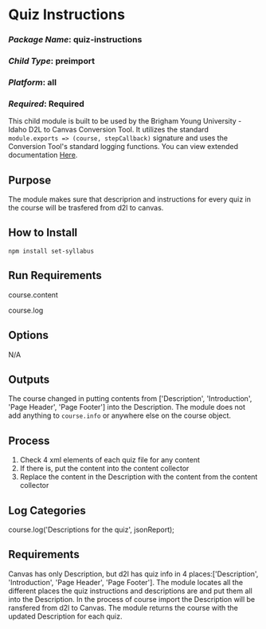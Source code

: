 # Quiz Instructions
### *Package Name*: quiz-instructions
### *Child Type*: preimport
### *Platform*: all
### *Required*: Required

This child module is built to be used by the Brigham Young University - Idaho D2L to Canvas Conversion Tool. It utilizes the standard `module.exports => (course, stepCallback)` signature and uses the Conversion Tool's standard logging functions. You can view extended documentation [Here](https://github.com/byuitechops/d2l-to-canvas-conversion-tool/tree/master/documentation).

## Purpose

The module makes sure that descriprion and instructions for every quiz in the course will be trasfered from d2l to canvas.

## How to Install

```
npm install set-syllabus
```

## Run Requirements

course.content

course.log

## Options

N/A

## Outputs

The course changed in putting contents from ['Description', 'Introduction', 'Page Header', 'Page Footer'] into the Description.
The module does not add anything to `course.info` or anywhere else on the course object.

## Process

1. Check 4 xml elements of each quiz file for any content 
2. If there is, put the content into the content collector
3. Replace the content in the Description with the content from the content collector

## Log Categories

course.log('Descriptions for the quiz', jsonReport);

## Requirements

Canvas has only Description, but d2l has quiz info in 4 places:['Description', 'Introduction', 'Page Header', 'Page Footer']. The module locates all the different places the quiz instructions and descriptions are and put them all into the Description.  In the process of course import the Description will be ransfered from d2l to Canvas. 
The module returns the course with the updated Description for each quiz.
